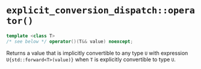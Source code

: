 # `explicit_conversion_dispatch::operator()`

```cpp
template <class T>
/* see below */ operator()(T&& value) noexcept;
```

Returns a value that is implicitly convertible to any type `U` with expression `U{std::forward<T>(value)}` when `T` is explicitly convertible to type `U`.
